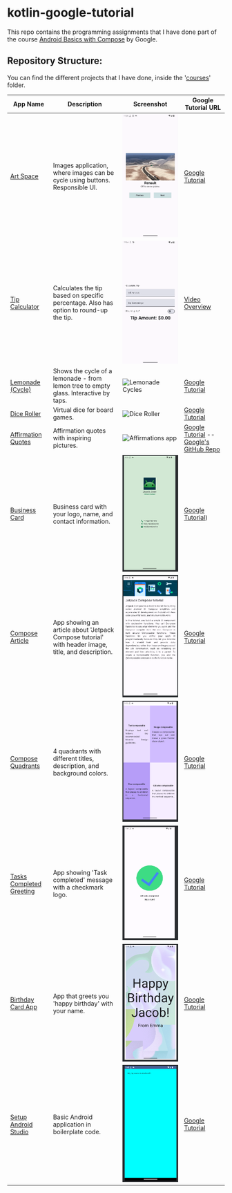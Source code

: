 # kotlin-google-tutorial
This repo contains the programming assignments that I have done part of the course [Android Basics with Compose](https://developer.android.com/courses/android-basics-compose/course) by Google. 

## Repository Structure:
You can find the different projects that I have done, inside the '[courses](courses)' folder. 


| App Name                                                                                        | Description                                                                                        | Screenshot                                                                       | Google Tutorial URL                                                                                                                                                                                                                                                                                                                                                                                                                                                                              |
|-------------------------------------------------------------------------------------------------|----------------------------------------------------------------------------------------------------|----------------------------------------------------------------------------------|--------------------------------------------------------------------------------------------------------------------------------------------------------------------------------------------------------------------------------------------------------------------------------------------------------------------------------------------------------------------------------------------------------------------------------------------------------------------------------------------------|
| [Art Space](courses/5-interacting_with_ui_and_state/2-art_space)                                | Images application, where images can be cycle using buttons. Responsible UI.                       | ![Art Space demo GIF](resources/gifs/unit2/art_space_app.gif)                    | [Google Tutorial](https://developer.android.com/codelabs/basic-android-kotlin-compose-art-space?continue=https%3A%2F%2Fdeveloper.android.com%2Fcourses%2Fpathways%2Fandroid-basics-compose-unit-2-pathway-3%23codelab-https%3A%2F%2Fdeveloper.android.com%2Fcodelabs%2Fbasic-android-kotlin-compose-art-space#3)                                                                                                                                                                                 |
| [Tip Calculator](courses/5-interacting_with_ui_and_state/1-tip_calculator)                      | Calculates the tip based on specific percentage. Also has option to round-up the tip.              | ![Tip Calculator demo GIF](resources/gifs/unit2/tip_calculator.gif)              | [Video Overview](https://www.youtube.com/watch?v=Rivh4abaYzg)                                                                                                                                                                                                                                                                                                                                                                                                                                    |
| [Lemonade (Cycle)](courses/4-add_a_button_to_an_app/2-lemonade)                                 | Shows the cycle of a lemonade - from lemon tree to empty glass. Interactive by taps.               | ![Lemonade Cycles](resources/gifs/unit2/lemonade_gif.gif)                        | [Google Tutorial](https://developer.android.com/codelabs/basic-android-kotlin-compose-button-click-practice-problem?continue=https%3A%2F%2Fdeveloper.android.com%2Fcourses%2Fpathways%2Fandroid-basics-compose-unit-2-pathway-2%23codelab-https%3A%2F%2Fdeveloper.android.com%2Fcodelabs%2Fbasic-android-kotlin-compose-button-click-practice-problem#1)                                                                                                                                         |
| [Dice Roller](courses/4-add_a_button_to_an_app/1-dice_roller)                                   | Virtual dice for board games.                                                                      | ![Dice Roller](resources/gifs/unit2/dice_roller_gif.gif)                         | [Google Tutorial](https://developer.android.com/codelabs/basic-android-kotlin-compose-build-a-dice-roller-app?continue=https%3A%2F%2Fdeveloper.android.com%2Fcourses%2Fpathways%2Fandroid-basics-compose-unit-2-pathway-2%23codelab-https%3A%2F%2Fdeveloper.android.com%2Fcodelabs%2Fbasic-android-kotlin-compose-build-a-dice-roller-app#0)                                                                                                                                                     |
| [Affirmation Quotes](courses/6-unit_3-display_lists_and_use_material_design/2-affirmations_app) | Affirmation quotes with inspiring pictures.                                                        | ![Affirmations app](resources/gifs/unit3/Affirmations_app.gif)                   | [Google Tutorial](https://developer.android.com/codelabs/basic-android-kotlin-compose-training-add-scrollable-list?continue=https%3A%2F%2Fdeveloper.android.com%2Fcourses%2Fpathways%2Fandroid-basics-compose-unit-3-pathway-2%23codelab-https%3A%2F%2Fdeveloper.android.com%2Fcodelabs%2Fbasic-android-kotlin-compose-training-add-scrollable-list#0)  --  [Google's GitHub Repo](https://github.com/google-developer-training/basic-android-kotlin-compose-training-affirmations/tree/starter) |
| [Business Card](courses/2-build_a_basic_layout/5-business_card)                                 | Business card with your logo, name, and contact information.                                       | ![Business Card](resources/images/2_5-Business_Card.png)                         | [Google Tutorial](https://developer.android.com/codelabs/basic-android-kotlin-compose-business-card?continue=https%3A%2F%2Fdeveloper.android.com%2Fcourses%2Fpathways%2Fandroid-basics-compose-unit-1-pathway-3%23codelab-https%3A%2F%2Fdeveloper.android.com%2Fcodelabs%2Fbasic-android-kotlin-compose-business-card#0))                                                                                                                                                                        |
| [Compose Article](courses/2-build_a_basic_layout/2-compose_preview)                             | App showing an article about 'Jetpack Compose tutorial' with header image, title, and description. | ![Compose Article App](resources/images/2_2-Compose_preview-Jetpack_Compose.png) | [Google Tutorial](https://developer.android.com/codelabs/basic-android-kotlin-compose-composables-practice-problems?continue=https%3A%2F%2Fdeveloper.android.com%2Fcourses%2Fpathways%2Fandroid-basics-compose-unit-1-pathway-3%23codelab-https%3A%2F%2Fdeveloper.android.com%2Fcodelabs%2Fbasic-android-kotlin-compose-composables-practice-problems#1)                                                                                                                                         |
| [Compose Quadrants](courses/2-build_a_basic_layout/4-compose_quadrant)                          | 4 quadrants with different titles, description, and background colors.                             | ![Compose Quadrants](resources/images/2_4-Compose_quadrants.png)                 | [Google Tutorial](https://developer.android.com/codelabs/basic-android-kotlin-compose-business-card?continue=https%3A%2F%2Fdeveloper.android.com%2Fcourses%2Fpathways%2Fandroid-basics-compose-unit-1-pathway-3%23codelab-https%3A%2F%2Fdeveloper.android.com%2Fcodelabs%2Fbasic-android-kotlin-compose-business-card#0)                                                                                                                                                                         |
| [Tasks Completed Greeting](courses/2-build_a_basic_layout/3-task_manager)                       | App showing 'Task completed' message with a checkmark logo.                                        | ![Tasks Completed Greeting](resources/images/2_3-Tasks_Completed.png)            | [Google Tutorial](https://developer.android.com/codelabs/basic-android-kotlin-compose-composables-practice-problems?continue=https%3A%2F%2Fdeveloper.android.com%2Fcourses%2Fpathways%2Fandroid-basics-compose-unit-1-pathway-3%23codelab-https%3A%2F%2Fdeveloper.android.com%2Fcodelabs%2Fbasic-android-kotlin-compose-composables-practice-problems#2)                                                                                                                                         |
| [Birthday Card App](courses/2-build_a_basic_layout/1-birthday_card)                             | App that greets you 'happy birthday' with your name.                                               | ![Birthday Card App](resources/images/2_1-Happy_birthday_greeting_card.png)      | [Google Tutorial](https://developer.android.com/codelabs/basic-android-kotlin-compose-text-composables?continue=https%3A%2F%2Fdeveloper.android.com%2Fcourses%2Fpathways%2Fandroid-basics-compose-unit-1-pathway-3%23codelab-https%3A%2F%2Fdeveloper.android.com%2Fcodelabs%2Fbasic-android-kotlin-compose-text-composables#8)                                                                                                                                                                   |
| [Setup Android Studio](courses/1-setup_android_studio)                                          | Basic Android application in boilerplate code.                                                     | ![First Android App](resources/images/1_1-setup_android_studio.png)              | [Google Tutorial ](https://developer.android.com/codelabs/basic-android-kotlin-compose-emulator?continue=https%3A%2F%2Fdeveloper.android.com%2Fcourses%2Fpathways%2Fandroid-basics-compose-unit-1-pathway-2%23codelab-https%3A%2F%2Fdeveloper.android.com%2Fcodelabs%2Fbasic-android-kotlin-compose-emulator#2)                                                                                                                                                                                  |